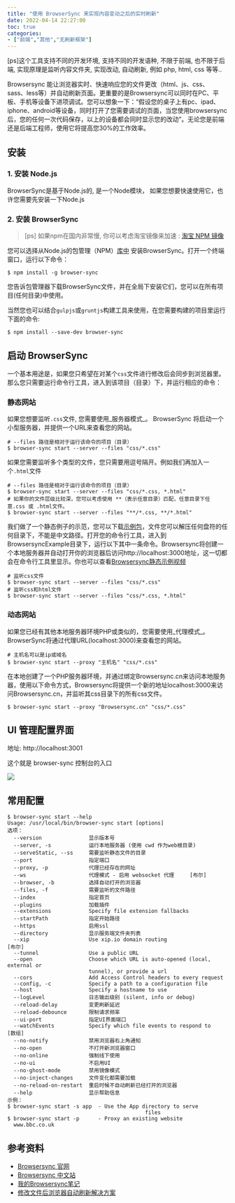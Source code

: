 ```yaml
---
title: "使用 BrowserSync 来实现内容变动之后的实时刷新"
date: 2022-04-14 22:27:00
toc: true
categories:
- ["前端","其他","无刷新框架"]
---
```


[ps]这个工具支持不同的开发环境, 支持不同的开发语种, 不限于前端, 也不限于后端, 实现原理是监听内容文件夹, 实现改动, 自动刷新, 例如 php, html, css 等等..

Browsersync 能让浏览器实时、快速响应您的文件更改（html、js、css、sass、less等）并自动刷新页面。更重要的是Browsersync可以同时在PC、平板、手机等设备下进项调试。您可以想象一下：“假设您的桌子上有pc、ipad、iphone、android等设备，同时打开了您需要调试的页面，当您使用browsersync后，您的任何一次代码保存，以上的设备都会同时显示您的改动”。无论您是前端还是后端工程师，使用它将提高您30%的工作效率。




## 安装

### 1. 安装 Node.js
BrowserSync是基于Node.js的, 是一个Node模块， 如果您想要快速使用它，也许您需要先安装一下Node.js

### 2. 安装 BrowserSync
> [ps] 如果npm在国内非常慢, 你可以考虑淘宝镜像来加速 : [淘宝 NPM 镜像](http://npm.taobao.org/)

您可以选择从Node.js的包管理（NPM）[库中](https://npmjs.org/package/browser-sync)  安装BrowserSync。打开一个终端窗口，运行以下命令：
```
$ npm install -g browser-sync
```
您告诉包管理器下载BrowserSync文件，并在全局下安装它们，您可以在所有项目(任何目录)中使用。

当然您也可以结合`gulpjs`或`gruntjs`构建工具来使用，在您需要构建的项目里运行下面的命令:
```
$ npm install --save-dev browser-sync
```

## 启动 BrowserSync
一个基本用途是，如果您只希望在对某个`css`文件进行修改后会同步到浏览器里。那么您只需要运行命令行工具，进入到该项目（目录）下，并运行相应的命令：

### 静态网站
如果您想要监听`.css`文件, 您需要使用_服务器模式_。 BrowserSync 将启动一个小型服务器，并提供一个URL来查看您的网站。
```
# --files 路径是相对于运行该命令的项目（目录） 
$ browser-sync start --server --files "css/*.css"
```
如果您需要监听多个类型的文件，您只需要用逗号隔开。例如我们再加入一个`.html`文件
```
# --files 路径是相对于运行该命令的项目（目录） 
$ browser-sync start --server --files "css/*.css, *.html"
# 如果你的文件层级比较深，您可以考虑使用 **（表示任意目录）匹配，任意目录下任意.css 或 .html文件。 
$ browser-sync start --server --files "**/*.css, **/*.html"
```
我们做了一个静态例子的示范，您可以下载[示例包](http://www.browsersync.cn/example/packages/BrowsersyncExample.zip)，文件您可以解压任何盘符的任何目录下，不能是中文路径。打开您的命令行工具，进入到BrowsersyncExample目录下，运行以下其中一条命令。Browsersync将创建一个本地服务器并自动打开你的浏览器后访问http://localhost:3000地址，这一切都会在命令行工具里显示。你也可以查看[Browsersync静态示例视频](http://www.browsersync.cn/example/video/browsersync1.mp4)
```
# 监听css文件 
$ browser-sync start --server --files "css/*.css"
# 监听css和html文件 
$ browser-sync start --server --files "css/*.css, *.html"
```

### 动态网站
如果您已经有其他本地服务器环境PHP或类似的，您需要使用_代理模式_。 BrowserSync将通过代理URL(localhost:3000)来查看您的网站。
```
# 主机名可以是ip或域名
$ browser-sync start --proxy "主机名" "css/*.css"
```
在本地创建了一个PHP服务器环境，并通过绑定Browsersync.cn来访问本地服务器，使用以下命令方式，Browsersync将提供一个新的地址localhost:3000来访问Browsersync.cn，并监听其css目录下的所有css文件。
```
$ browser-sync start --proxy "Browsersync.cn" "css/*.css"
```

## UI 管理配置界面
地址: http://localhost:3001

这个就是 browser-sync 控制台的入口

![](media/15038439595338/15038447473420.jpg)

## 常用配置
```
$ browser-sync start --help
Usage: /usr/local/bin/browser-sync start [options]
选项：
  --version               显示版本号
  --server, -s            运行本地服务器 (使用 cwd 作为web根目录)
  --serveStatic, --ss     需要监听静态文件的目录
  --port                  指定端口
  --proxy, -p             代理已经存在的网址
  --ws                    代理模式 - 启用 websocket 代理     [布尔]
  --browser, -b           选择自动打开的浏览器
  --files, -f             需要监听的文件路径
  --index                 指定首页
  --plugins               加载插件
  --extensions            Specify file extension fallbacks
  --startPath             指定开始路径
  --https                 启用ssl
  --directory             显示服务端文件夹列表
  --xip                   Use xip.io domain routing                       [布尔]
  --tunnel                Use a public URL
  --open                  Choose which URL is auto-opened (local, external or
                          tunnel), or provide a url
  --cors                  Add Access Control headers to every request 
  --config, -c            Specify a path to a configuration file
  --host                  Specify a hostname to use
  --logLevel              日志输出级别 (silent, info or debug)
  --reload-delay          变更刷新延迟
  --reload-debounce       限制请求频率
  --ui-port               指定UI界面端口
  --watchEvents           Specify which file events to respond to         [数组]
  --no-notify             禁用浏览器右上角通知
  --no-open               不打开新浏览器窗口
  --no-online             强制线下使用
  --no-ui                 不启用UI
  --no-ghost-mode         禁用镜像模式
  --no-inject-changes     文件变化都需要加载
  --no-reload-on-restart  重启时候不自动刷新已经打开的浏览器
  --help                  显示帮助信息
示例：
$ browser-sync start -s app  - Use the App directory to serve
                                            files
$ browser-sync start -p      - Proxy an existing website
  www.bbc.co.uk
```

## 参考资料

- [Browsersync 官网](https://www.browsersync.io/)
- [Browsersync 中文站](http://www.browsersync.cn/)
- [我的Browsersync笔记](http://yanhaijing.com/tool/2015/12/26/my-browsersync/)
- [修改文件后浏览器自动刷新解决方案](https://segmentfault.com/a/1190000003709651)

